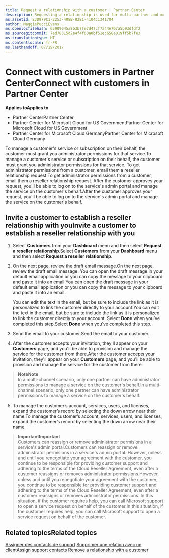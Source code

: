```yaml
---
title: Request a relationship with a customer | Partner Center
description: Requesting a relationship is used for multi-partner and multi-channel scenarios. It's also useful if a customer removes your delegated admin privileges and you need to restore them to provide provisioning or support.
ms.assetid: E3D979C1-2253-408B-82B1-4104C1341704
author: MaggiePucciEvans
ms.openlocfilehash: 65909045a8b3b7fe7d47cf7a44e767a5b93dfdf2
ms.sourcegitcommit: 7ed78315d2a4f4f60a0bf51ec658e019ff5b7fe3
ms.translationtype: HT
ms.contentlocale: fr-FR
ms.lasthandoff: 07/19/2017
---
```

# <a name="connect-with-customers-in-partner-center"></a><span data-ttu-id="105fc-104">Connect with customers in Partner Center</span><span class="sxs-lookup"><span data-stu-id="105fc-104">Connect with customers in Partner Center</span></span>

**<span data-ttu-id="105fc-105">Applies to</span><span class="sxs-lookup"><span data-stu-id="105fc-105">Applies to</span></span>**

-  <span data-ttu-id="105fc-106">Partner Center</span><span class="sxs-lookup"><span data-stu-id="105fc-106">Partner Center</span></span>
-  <span data-ttu-id="105fc-107">Partner Center for Microsoft Cloud for US Government</span><span class="sxs-lookup"><span data-stu-id="105fc-107">Partner Center for Microsoft Cloud for US Government</span></span>
-  <span data-ttu-id="105fc-108">Partner Center for Microsoft Cloud Germany</span><span class="sxs-lookup"><span data-stu-id="105fc-108">Partner Center for Microsoft Cloud Germany</span></span>

<span data-ttu-id="105fc-109">To manage a customer's service or subscription on their behalf, the customer must grant you administrator permissions for that service.</span><span class="sxs-lookup"><span data-stu-id="105fc-109">To manage a customer's service or subscription on their behalf, the customer must grant you administrator permissions for that service.</span></span> <span data-ttu-id="105fc-110">To get administrator permissions from a customer, email them a reseller relationship request.</span><span class="sxs-lookup"><span data-stu-id="105fc-110">To get administrator permissions from a customer, email them a reseller relationship request.</span></span> <span data-ttu-id="105fc-111">After the customer approves your request, you'll be able to log on to the service's admin portal and manage the service on the customer's behalf.</span><span class="sxs-lookup"><span data-stu-id="105fc-111">After the customer approves your request, you'll be able to log on to the service's admin portal and manage the service on the customer's behalf.</span></span> 

## <a name="invite-a-customer-to-establish-a-reseller-relationship-with-you"></a><span data-ttu-id="105fc-112">Invite a customer to establish a reseller relationship with you</span><span class="sxs-lookup"><span data-stu-id="105fc-112">Invite a customer to establish a reseller relationship with you</span></span>

1.  <span data-ttu-id="105fc-113">Select **Customers** from your **Dashboard** menu and then select **Request a reseller relationship**.</span><span class="sxs-lookup"><span data-stu-id="105fc-113">Select **Customers** from your **Dashboard** menu and then select **Request a reseller relationship**.</span></span>

2.  <span data-ttu-id="105fc-114">On the next page, review the draft email message.</span><span class="sxs-lookup"><span data-stu-id="105fc-114">On the next page, review the draft email message.</span></span> <span data-ttu-id="105fc-115">You can open the draft message in your default email application or you can copy the message to your clipboard and paste it into an email.</span><span class="sxs-lookup"><span data-stu-id="105fc-115">You can open the draft message in your default email application or you can copy the message to your clipboard and paste it into an email.</span></span> 

    <span data-ttu-id="105fc-116">You can edit the text in the email, but be sure to include the link as it is personalized to link the customer directly to your account.</span><span class="sxs-lookup"><span data-stu-id="105fc-116">You can edit the text in the email, but be sure to include the link as it is personalized to link the customer directly to your account.</span></span> <span data-ttu-id="105fc-117">Select **Done** when you’ve completed this step.</span><span class="sxs-lookup"><span data-stu-id="105fc-117">Select **Done** when you’ve completed this step.</span></span>

3.  <span data-ttu-id="105fc-118">Send the email to your customer.</span><span class="sxs-lookup"><span data-stu-id="105fc-118">Send the email to your customer.</span></span>

4.  <span data-ttu-id="105fc-119">After the customer accepts your invitation, they'll appear on your **Customers** page, and you'll be able to provision and manage the service for the customer from there.</span><span class="sxs-lookup"><span data-stu-id="105fc-119">After the customer accepts your invitation, they'll appear on your **Customers** page, and you'll be able to provision and manage the service for the customer from there.</span></span>

 >**<span data-ttu-id="105fc-120">Note</span><span class="sxs-lookup"><span data-stu-id="105fc-120">Note</span></span>**<br>
    <span data-ttu-id="105fc-121">In a multi-channel scenario, only one partner can have administrator permissions to manage a service on the customer's behalf.</span><span class="sxs-lookup"><span data-stu-id="105fc-121">In a multi-channel scenario, only one partner can have administrator permissions to manage a service on the customer's behalf.</span></span> 

5.  <span data-ttu-id="105fc-122">To manage the customer’s account, services, users, and licenses, expand the customer’s record by selecting the down arrow near their name.</span><span class="sxs-lookup"><span data-stu-id="105fc-122">To manage the customer’s account, services, users, and licenses, expand the customer’s record by selecting the down arrow near their name.</span></span>


>**<span data-ttu-id="105fc-123">Important</span><span class="sxs-lookup"><span data-stu-id="105fc-123">Important</span></span>**<br>
<span data-ttu-id="105fc-124">Customers can reassign or remove administrator permisions in a service's admin portal.</span><span class="sxs-lookup"><span data-stu-id="105fc-124">Customers can reassign or remove administrator permisions in a service's admin portal.</span></span> <span data-ttu-id="105fc-125">However, unless and until you renegotiate your agreement with the customer, you continue to be responsible for providing customer support and adhering to the terms of the Cloud Reseller Agreement, even after a customer reassigns or removes administrator permissions.</span><span class="sxs-lookup"><span data-stu-id="105fc-125">However, unless and until you renegotiate your agreement with the customer, you continue to be responsible for providing customer support and adhering to the terms of the Cloud Reseller Agreement, even after a customer reassigns or removes administrator permissions.</span></span> <span data-ttu-id="105fc-126">In this situation, if the customer requires help, you can call Microsoft support to open a service request on behalf of the customer.</span><span class="sxs-lookup"><span data-stu-id="105fc-126">In this situation, if the customer requires help, you can call Microsoft support to open a service request on behalf of the customer.</span></span>

## <a name="related-topics"></a><span data-ttu-id="105fc-127">Related topics</span><span class="sxs-lookup"><span data-stu-id="105fc-127">Related topics</span></span>

<span data-ttu-id="105fc-128">[Assigner des contacts de support](assign-support-contacts.md)
[Supprimer une relation avec un client](remove-a-relationship.md)</span><span class="sxs-lookup"><span data-stu-id="105fc-128">[Assign support contacts](assign-support-contacts.md)
[Remove a relationship with a customer](remove-a-relationship.md)</span></span>
